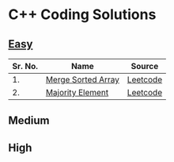 # C++ Coding Solutions

## [Easy](Easy)
|Sr. No.  |   Name    | Source |
|---------|---------|--------|
|1. |[Merge Sorted Array](Easy/Merge_Sorted_Array/Merge_Sorted_Array.cpp)|[Leetcode](https://leetcode.com/problems/merge-sorted-array/)|
|2. |[Majority Element](Easy/Majority_Element/Majority_Element.cpp)|[Leetcode](https://leetcode.com/problems/majority-element/)|
## Medium

## High
